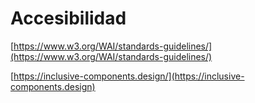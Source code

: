 # Accesibilidad

[https://www.w3.org/WAI/standards-guidelines/](https://www.w3.org/WAI/standards-guidelines/)

[https://inclusive-components.design/](https://inclusive-components.design)
